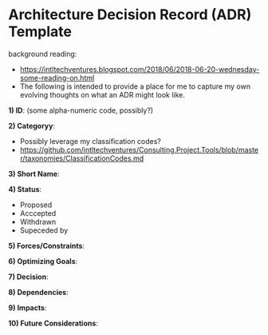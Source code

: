 Architecture Decision Record (ADR) Template
====
background reading:
* https://intltechventures.blogspot.com/2018/06/2018-06-20-wednesday-some-reading-on.html
* The following is intended to provide a place for me to capture my own evolving thoughts on what an ADR might look like.




__1) ID__: (some alpha-numeric code, possibly?)


__2) Categoryy__:
* Possibly leverage my classification codes?
* https://github.com/intltechventures/Consulting.Project.Tools/blob/master/taxonomies/ClassificationCodes.md 


__3) Short Name__:


__4) Status__:
* Proposed
* Acccepted
* Withdrawn
* Supeceded by 

__5) Forces/Constraints__:



__6) Optimizing Goals__:



__7) Decision__:



__8) Dependencies__:



__9) Impacts__:




__10) Future Considerations__:



